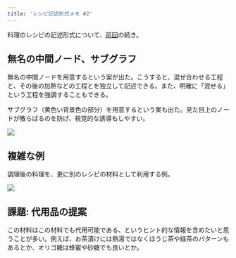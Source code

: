 ```yaml
---
title: 'レシピ記述形式メモ #2'
---
```

料理のレシピの記述形式について、[前回](https://r7kamura.com/articles/2022-05-13-mermaid-recipe-memo)の続き。

無名の中間ノード、サブグラフ
--------------

無名の中間ノードを用意するという案が出た。こうすると、混ぜ合わせる工程と、その後の加熱などの工程とを独立して記述できる。また、明確に「混ぜる」という工程を強調することもできる。

サブグラフ（黄色い背景色の部分）を用意するという案も出た。見た目上のノードが散らばるのを防げ、視覚的な誘導もしやすい。

![](https://lh4.googleusercontent.com/h2PL8xdvRfsCoIUGpAWTEq0HcVVzTkQg83ByucyoOwSqgWeTy3vLDQla5TLwQZNHuVv0ym1dzQqEqdx1eq8VYLkSPTQBJ1thN9HAe49Ih44DcUPwgfK7ixEQhL__sukkzDRS3B0aVrQFdh4qSRwRNw)

複雑な例
----

調理後の料理を、更に別のレシピの材料として利用する例。

![](https://lh3.googleusercontent.com/RBT4CN1kLgg_MXrLVB_siPIpwx2nyTITJjB-_tgGVPZA3J0SKhYByFHZpiRb9xnNfIDERbdjJWWpzPh_XfpoZNqrZyeuaeOyuMPKnZZnbjYuewbrm59hxmbpo7zlhrO664BVEWXBw4XzVc6vehlkpA)

課題: 代用品の提案
----------

この材料はこの材料でも代用可能である、というヒント的な情報を含めたいと思うことが多い。例えば、お茶漬けには熱湯ではなくほうじ茶や緑茶のパターンもあるとか、オリゴ糖は蜂蜜や砂糖でも良いとか。
